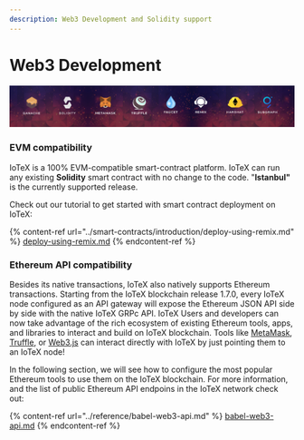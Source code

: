 ```yaml
---
description: Web3 Development and Solidity support
---
```


# Web3 Development

![](<../.gitbook/assets/image (59).png>)

### EVM compatibility

IoTeX is a 100% EVM-compatible smart-contract platform. IoTeX can run any existing **Solidity** smart contract with no change to the code. "**Istanbul"** is the currently supported release.

Check out our tutorial to get started with smart contract deployment on IoTeX:

{% content-ref url="../smart-contracts/introduction/deploy-using-remix.md" %}
[deploy-using-remix.md](../smart-contracts/introduction/deploy-using-remix.md)
{% endcontent-ref %}

### Ethereum API compatibility

Besides its native transactions, IoTeX also natively supports Ethereum transactions. Starting from the IoTeX blockchain release 1.7.0, every IoTeX node configured as an API gateway will expose the Ethereum JSON API side by side with the native IoTeX GRPc API. IoTeX Users and developers can now take advantage of the rich ecosystem of existing Ethereum tools, apps, and libraries to interact and build on IoTeX blockchain. Tools like [MetaMask](../get-started/iotex-wallets/metamask.md), [Truffle](truffle.md), or [Web3.js](https://web3js.readthedocs.io/en/v1.7.1/) can interact directly with IoTeX by just pointing them to an IoTeX node!

In the following section, we will see how to configure the most popular Ethereum tools to use them on the IoTeX blockchain. For more information, and the list of public Ethereum API endpoins in the IoTeX network check out:

{% content-ref url="../reference/babel-web3-api.md" %}
[babel-web3-api.md](../reference/babel-web3-api.md)
{% endcontent-ref %}
